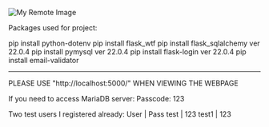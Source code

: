 ![My Remote Image](https://media.discordapp.net/attachments/1037398272219820039/1047273139266134046/Capture.PNG?width=1092&height=541)


Packages used for project:

pip install python-dotenv
pip install flask_wtf
pip install flask_sqlalchemy                             ver 22.0.4
pip install pymysql                                      ver 22.0.4
pip install flask-login                                  ver 22.0.4
pip install email-validator

--------------------------------------------------------
PLEASE USE "http://localhost:5000/" WHEN VIEWING THE WEBPAGE


If you need to access MariaDB server:
Passcode: 123

Two test users I registered already:
User           |         Pass
test           |         123
test1          |         123

